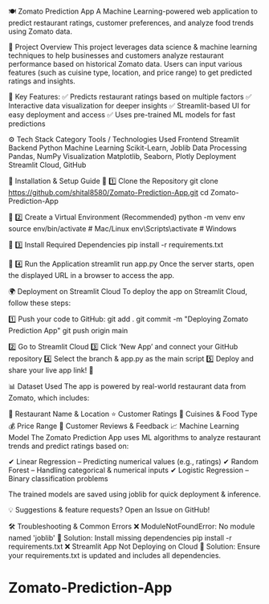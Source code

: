 🍽️ Zomato Prediction App
A Machine Learning-powered web application to predict restaurant ratings, customer preferences, and analyze food trends using Zomato data. 

📌 Project Overview
This project leverages data science & machine learning techniques to help businesses and customers analyze restaurant performance based on historical Zomato data. Users can input various features (such as cuisine type, location, and price range) to get predicted ratings and insights.

🌟 Key Features:
✅ Predicts restaurant ratings based on multiple factors
✅ Interactive data visualization for deeper insights
✅ Streamlit-based UI for easy deployment and access
✅ Uses pre-trained ML models for fast predictions

⚙ Tech Stack
Category	Tools / Technologies Used
Frontend	Streamlit
Backend	Python
Machine Learning	Scikit-Learn, Joblib
Data Processing	Pandas, NumPy
Visualization	Matplotlib, Seaborn, Plotly
Deployment	Streamlit Cloud, GitHub

🚀 Installation & Setup Guide
🔹 1️⃣ Clone the Repository
git clone https://github.com/shital8580/Zomato-Prediction-App.git
cd Zomato-Prediction-App

🔹 2️⃣ Create a Virtual Environment (Recommended)
python -m venv env
source env/bin/activate  # Mac/Linux
env\Scripts\activate     # Windows

🔹 3️⃣ Install Required Dependencies
pip install -r requirements.txt

🔹 4️⃣ Run the Application
streamlit run app.py
Once the server starts, open the displayed URL in a browser to access the app.

🌍 Deployment on Streamlit Cloud
To deploy the app on Streamlit Cloud, follow these steps:

1️⃣ Push your code to GitHub:
git add .
git commit -m "Deploying Zomato Prediction App"
git push origin main

2️⃣ Go to Streamlit Cloud
3️⃣ Click ‘New App’ and connect your GitHub repository
4️⃣ Select the branch & app.py as the main script
5️⃣ Deploy and share your live app link! 🎉

📊 Dataset Used
The app is powered by real-world restaurant data from Zomato, which includes:

🍕 Restaurant Name & Location
⭐ Customer Ratings
🍲 Cuisines & Food Type
💰 Price Range
📝 Customer Reviews & Feedback
📈 Machine Learning Model
The Zomato Prediction App uses ML algorithms to analyze restaurant trends and predict ratings based on:

✔ Linear Regression – Predicting numerical values (e.g., ratings)
✔ Random Forest – Handling categorical & numerical inputs
✔ Logistic Regression – Binary classification problems

The trained models are saved using joblib for quick deployment & inference.

💡 Suggestions & feature requests? Open an Issue on GitHub!

🛠️ Troubleshooting & Common Errors
❌ ModuleNotFoundError: No module named 'joblib'
🔹 Solution: Install missing dependencies
pip install -r requirements.txt
❌ Streamlit App Not Deploying on Cloud
🔹 Solution: Ensure your requirements.txt is updated and includes all dependencies.

# Zomato-Prediction-App
